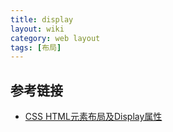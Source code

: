 ```yaml
---
title: display
layout: wiki
category: web layout
tags: [布局]
---
```




## 参考链接

* [CSS HTML元素布局及Display属性](http://www.cnblogs.com/polk6/p/3185692.html)
